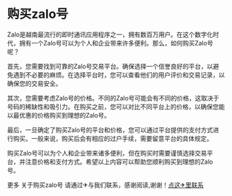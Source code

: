# 购买zalo号

Zalo是越南最流行的即时通讯应用程序之一，拥有数百万用户。在这个数字化时代，拥有一个Zalo号可以为个人和企业带来许多便利。那么，如何购买Zalo号呢？

首先，您需要找到可靠的Zalo号交易平台。确保选择一个信誉良好的平台，以避免遇到不必要的麻烦。在选择平台时，您可以查看他们的用户评价和交易记录，以确保您的交易安全。

其次，您需要考虑Zalo号的价格。不同的Zalo号可能会有不同的价格，这取决于号码的稀缺性和吸引力。在购买之前，您可以对比不同平台上的价格，以确保您能以最优惠的价格购买到理想的Zalo号。

最后，一旦确定了购买Zalo号的平台和价格，您可以通过平台提供的支付方式进行购买。一般来说，购买后会有相应的过户手续，需要留意平台的具体规定。

购买Zalo号可以为个人和企业带来诸多便利，但在购买时需要谨慎选择交易平台，并注意价格和支付方式。希望以上内容可以帮助您顺利购买到理想的Zalo号。

更多 关于购买zalo号 请通过✈与我们联系，感谢阅读,谢谢！[点这✈里联系](https://add.k02.cc)